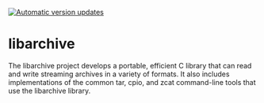 [![Automatic version updates](https://github.com/zopencommunity/libarchiveport/actions/workflows/bump.yml/badge.svg)](https://github.com/zopencommunity/libarchiveport/actions/workflows/bump.yml)

# libarchive

The libarchive project develops a portable, efficient C library that can read and write streaming archives in a variety of formats. It also includes implementations of the common tar, cpio, and zcat command-line tools that use the libarchive library.
